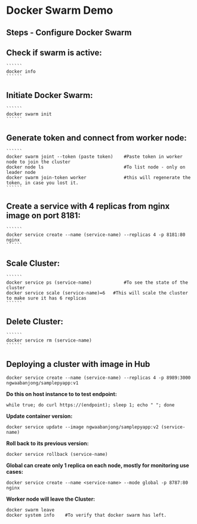 # Docker Swarm Demo
## Steps - Configure Docker Swarm
## Check if swarm is active:
    ``````
    docker info 	
    ``````
    
## Initiate Docker Swarm:
    ``````
    docker swarm init	
    ``````
    
 ## Generate token and connect from worker node:
    ``````
    docker swarm joint --token (paste token)	#Paste token in worker node to join the cluster
    docker node ls	                            #To list node - only on leader node
    docker swarm join-token worker	            #this will regenerate the token, in case you lost it.
    ``````
    
 ## Create a service with 4 replicas from nginx image on port 8181:
    ``````
    docker service create --name (service-name) --replicas 4 -p 8181:80 nginx	
    ``````
    
 ## Scale Cluster:
    ``````
    docker service ps (service-name)	        #To see the state of the cluster 
    docker service scale (service-name)=6 	#This will scale the cluster to make sure it has 6 replicas 
    ``````
    
 ## Delete Cluster:
    ``````
    docker service rm (service-name)
    ``````	

## Deploying a cluster with image in Hub
	
   ```
   docker service create --name (service-name) --replicas 4 -p 8989:3000 ngwaabanjong/samplepyapp:v1 	
   ```

  **Do this on host instance to to test endpoint:**
  ```
  while true; do curl https://(endpoint); sleep 1; echo " "; done	
  ```
  **Update container version:**
  ``````
  docker service update --image ngwaabanjong/samplepyapp:v2 (service-name)
  ``````
	
  **Roll back to its previous version:** 
  ``````
  docker service rollback (service-name)	
  ``````

  **Global can create only 1 replica on each node, mostly for monitoring use cases:**
  ``````
  docker service create --name <service-name> --mode global -p 8787:80 nginx 	
  ``````

  **Worker node will leave the Cluster:**
  ``````
  docker swarm leave 	
  docker system info	#To verify that docker swarm has left. 
  ``````

